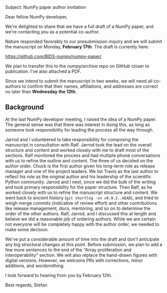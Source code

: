 Subject: NumPy paper author invitation

Dear fellow NumPy developer,

We're delighted to share that we have a full draft of a NumPy paper,
and we're contacting you as a potential co-author.

Nature responded favorably to our presubmission inquiry and we will
submit the manuscript on Monday, **February 17th**. The draft is currently
here:

  https://github.com/BIDS-numpy/numpy-paper/

We plan to transfer this to the numpy/archive repo on GitHub closer to
publication. I've also attached a PDF.

Since we intend to submit the manuscript in two weeks, we will need all
co-authors to confirm that their names, affiliations, and addresses are correct no
later than **Wednesday the 12th**.

## Background

At the last NumPy developer meeting, I raised the idea of a NumPy paper.
The general sense was that there was interest in doing this, as long as someone
took responsibility for leading the process all the way through. 

Jarrod and I volunteered to take responsibility for composing the manuscript in
consultation with Ralf.  Jarrod took the lead on the overall structure and
content and worked closely with me to draft most of the sections.  Ralf
monitored the process and had multiple phone conversations with us to
refine the outline and content.  The three of us decided on the author
order.  Chuck is the first author given his long-term role as release manager
and one of the project leaders.  We list Travis as the last author to reflect his
role as the original author and his leadership of the scientific Python community.
Jarrod and I next, since we did the bulk of the writing and took primary responsibility
for the paper structure.  Then Ralf, as he worked closely with us to refine the manuscript
structure and content.
We went back to ancient history (`git shortlog -sn v0.9.2..HEAD`), and tried to
weigh merge commits (indicative of review effort) and other contributions like
release management, docs, mentoring, and so on to determine the order of the
other authors.  Ralf, Jarrod, and I discussed this at length and believe we
did a reasonable job of ordering authors.  While we are certain not everyone
will be completely happy with the author order, we needed to make some decision.

We've put a considerable amount of time into the draft and don't anticipate
any big structural changes at this point.  Before submission, we plan to add
a few more sentences to the end of the "Array proliferation and interoperability"
section.  We will also replace the hand-drawn figures with digital versions.
However, we welcome PRs with corrections, minor additions, and
wordsmithing.

I look forward to hearing from you by February 12th.

Best regards,
Stefan
